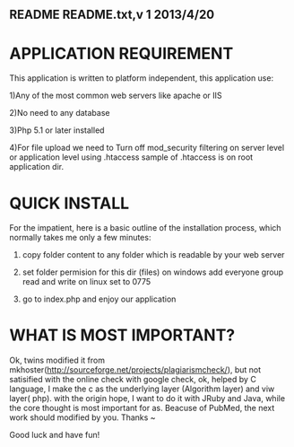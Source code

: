 README      README.txt,v 1 2013/4/20
------

APPLICATION REQUIREMENT
=======================
This application is written to platform independent, this application use:

1)Any of the most common web servers like apache or IIS

2)No need to any database

3)Php 5.1 or later installed 

4)For file upload we need to Turn off mod_security filtering on server level or application level using .htaccess 
sample of .htaccess is on root application dir.

QUICK INSTALL
=============

For the impatient, here is a basic outline of the 
installation process, which normally takes me only 
a few minutes:

1) copy folder content to any folder which is readable by your web server

2) set folder permision for this dir (files)
on windows add everyone group read and write
on linux set to 0775

3) go to index.php and enjoy our application

WHAT IS MOST IMPORTANT?
==============

Ok, twins modified it from mkhoster(http://sourceforge.net/projects/plagiarismcheck/), but not satisified 
with the online check with google check, ok, helped by C language, I make the c as the underlying layer
(Algorithm layer) and viw layer( php). with the origin hope, I want to do it with JRuby and Java, while
the core thought is most important for as. Beacuse of PubMed, the next work should modified by you.
Thanks ~

Good luck and have fun!



